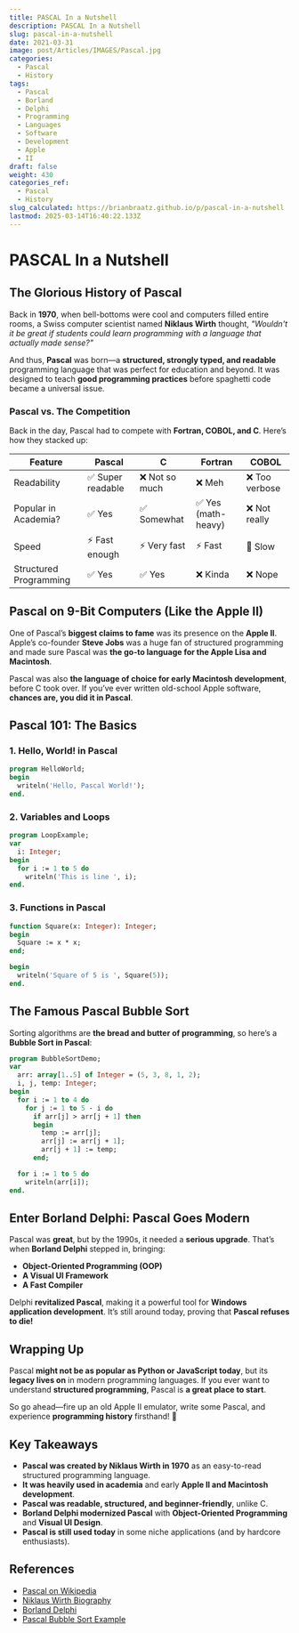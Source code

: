 ```yaml
---
title: PASCAL In a Nutshell
description: PASCAL In a Nutshell
slug: pascal-in-a-nutshell
date: 2021-03-31
image: post/Articles/IMAGES/Pascal.jpg
categories:
  - Pascal
  - History
tags:
  - Pascal
  - Borland
  - Delphi
  - Programming
  - Languages
  - Software
  - Development
  - Apple
  - II
draft: false
weight: 430
categories_ref:
  - Pascal
  - History
slug_calculated: https://brianbraatz.github.io/p/pascal-in-a-nutshell
lastmod: 2025-03-14T16:40:22.133Z
---
```

# PASCAL In a Nutshell

## The Glorious History of Pascal

Back in **1970**, when bell-bottoms were cool and computers filled entire rooms, a Swiss computer scientist named **Niklaus Wirth** thought, *"Wouldn't it be great if students could learn programming with a language that actually made sense?"*

And thus, **Pascal** was born—a **structured, strongly typed, and readable** programming language that was perfect for education and beyond. It was designed to teach **good programming practices** before spaghetti code became a universal issue.

### Pascal vs. The Competition

Back in the day, Pascal had to compete with **Fortran, COBOL, and C**. Here’s how they stacked up:

| Feature                | Pascal           | C             | Fortran            | COBOL         |
| ---------------------- | ---------------- | ------------- | ------------------ | ------------- |
| Readability            | ✅ Super readable | ❌ Not so much | ❌ Meh              | ❌ Too verbose |
| Popular in Academia?   | ✅ Yes            | ✅ Somewhat    | ✅ Yes (math-heavy) | ❌ Not really  |
| Speed                  | ⚡ Fast enough    | ⚡ Very fast   | ⚡ Fast             | 🐢 Slow       |
| Structured Programming | ✅ Yes            | ✅ Yes         | ❌ Kinda            | ❌ Nope        |

## Pascal on 9-Bit Computers (Like the Apple II)

One of Pascal’s **biggest claims to fame** was its presence on the **Apple II**. Apple’s co-founder **Steve Jobs** was a huge fan of structured programming and made sure Pascal was **the go-to language for the Apple Lisa and Macintosh**.

Pascal was also **the language of choice for early Macintosh development**, before C took over. If you’ve ever written old-school Apple software, **chances are, you did it in Pascal**.

## Pascal 101: The Basics

### 1. Hello, World! in Pascal

```pascal
program HelloWorld;
begin
  writeln('Hello, Pascal World!');
end.
```

### 2. Variables and Loops

```pascal
program LoopExample;
var
  i: Integer;
begin
  for i := 1 to 5 do
    writeln('This is line ', i);
end.
```

### 3. Functions in Pascal

```pascal
function Square(x: Integer): Integer;
begin
  Square := x * x;
end;

begin
  writeln('Square of 5 is ', Square(5));
end.
```

## The Famous Pascal Bubble Sort

Sorting algorithms are **the bread and butter of programming**, so here’s a **Bubble Sort in Pascal**:

```pascal
program BubbleSortDemo;
var
  arr: array[1..5] of Integer = (5, 3, 8, 1, 2);
  i, j, temp: Integer;
begin
  for i := 1 to 4 do
    for j := 1 to 5 - i do
      if arr[j] > arr[j + 1] then
      begin
        temp := arr[j];
        arr[j] := arr[j + 1];
        arr[j + 1] := temp;
      end;

  for i := 1 to 5 do
    writeln(arr[i]);
end.
```

## Enter Borland Delphi: Pascal Goes Modern

Pascal was **great**, but by the 1990s, it needed a **serious upgrade**. That’s when **Borland Delphi** stepped in, bringing:

* **Object-Oriented Programming (OOP)**
* **A Visual UI Framework**
* **A Fast Compiler**

Delphi **revitalized Pascal**, making it a powerful tool for **Windows application development**. It’s still around today, proving that **Pascal refuses to die!**

## Wrapping Up

Pascal **might not be as popular as Python or JavaScript today**, but its **legacy lives on** in modern programming languages. If you ever want to understand **structured programming**, Pascal is **a great place to start**.

So go ahead—fire up an old Apple II emulator, write some Pascal, and experience **programming history** firsthand! 🚀

## Key Takeaways

* **Pascal was created by Niklaus Wirth in 1970** as an easy-to-read structured programming language.
* **It was heavily used in academia** and early **Apple II and Macintosh development**.
* **Pascal was readable, structured, and beginner-friendly**, unlike C.
* **Borland Delphi modernized Pascal** with **Object-Oriented Programming** and **Visual UI Design**.
* **Pascal is still used today** in some niche applications (and by hardcore enthusiasts).

## References

* [Pascal on Wikipedia](https://en.wikipedia.org/wiki/Pascal_\(programming_language\))
* [Niklaus Wirth Biography](https://en.wikipedia.org/wiki/Niklaus_Wirth)
* [Borland Delphi](https://en.wikipedia.org/wiki/Delphi_\(software\))
* [Pascal Bubble Sort Example](https://www.geeksforgeeks.org/bubble-sort/)
